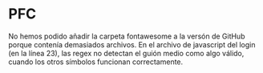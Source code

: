 # PFC

No hemos podido añadir la carpeta fontawesome a la versón de GitHub porque contenía demasiados archivos.
En el archivo de javascript del login (en la línea 23), las regex no detectan el guión medio como algo válido, cuando los otros símbolos funcionan correctamente.
